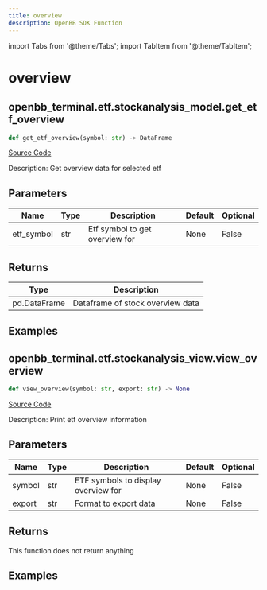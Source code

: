 ```yaml
---
title: overview
description: OpenBB SDK Function
---
```


import Tabs from '@theme/Tabs';
import TabItem from '@theme/TabItem';

# overview

<Tabs>
<TabItem value="model" label="Model" default>

## openbb_terminal.etf.stockanalysis_model.get_etf_overview

```python title='openbb_terminal/etf/stockanalysis_model.py'
def get_etf_overview(symbol: str) -> DataFrame
```
[Source Code](https://github.com/OpenBB-finance/OpenBBTerminal/tree/main/openbb_terminal/etf/stockanalysis_model.py#L48)

Description: Get overview data for selected etf

## Parameters

| Name | Type | Description | Default | Optional |
| ---- | ---- | ----------- | ------- | -------- |
| etf_symbol | str | Etf symbol to get overview for | None | False |

## Returns

| Type | Description |
| ---- | ----------- |
| pd.DataFrame | Dataframe of stock overview data |

## Examples



</TabItem>
<TabItem value="view" label="View">

## openbb_terminal.etf.stockanalysis_view.view_overview

```python title='openbb_terminal/etf/stockanalysis_view.py'
def view_overview(symbol: str, export: str) -> None
```
[Source Code](https://github.com/OpenBB-finance/OpenBBTerminal/tree/main/openbb_terminal/etf/stockanalysis_view.py#L17)

Description: Print etf overview information

## Parameters

| Name | Type | Description | Default | Optional |
| ---- | ---- | ----------- | ------- | -------- |
| symbol | str | ETF symbols to display overview for | None | False |
| export | str | Format to export data | None | False |

## Returns

This function does not return anything

## Examples



</TabItem>
</Tabs>